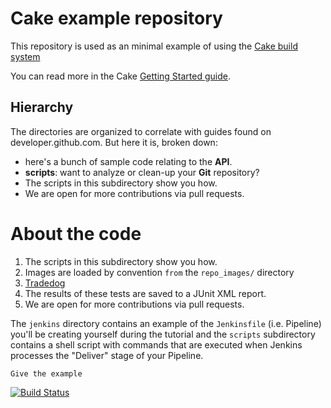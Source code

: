 # Cake example repository

This repository is used as an minimal example of using the [Cake build system](https://cakebuild.net)

You can read more in the Cake [Getting Started guide](https://cakebuild.net/docs/tutorials/getting-started).

## Hierarchy

The directories are organized to correlate with guides found on developer.github.com. But here it is, broken down:

-   here's a bunch of sample code relating to the **API**. 
-  **scripts**: want to analyze or clean-up your **Git** repository? 
-  The scripts in this subdirectory show you how.
- We are open for more contributions via pull requests. 

# About the code

1. The scripts in this subdirectory show you how.
2.  Images are loaded by convention `from` the `repo_images/` directory 
3. [Tradedog](https://www.tradedog.dev/)
4. The results of these tests are saved to a JUnit XML report. 
5. We are open for more contributions via pull requests.

 The `jenkins` directory contains an example of the `Jenkinsfile` (i.e. Pipeline) you'll be creating yourself during the tutorial and the `scripts` subdirectory contains a shell script with commands that are executed when Jenkins processes the "Deliver" stage of your Pipeline. 

````
Give the example
````

[![Build Status](https://ci.appveyor.com/api/projects/status/dfi1xib48d9diiac?svg=true)](https://ci.appveyor.com/project/cakebuild/example)
